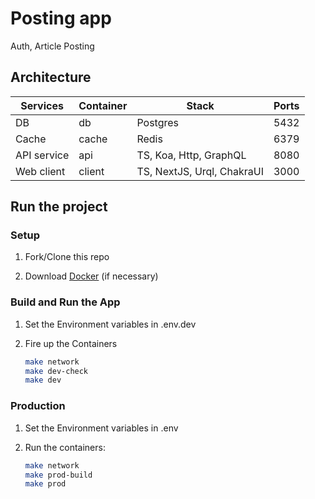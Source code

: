 # Posting app

Auth, Article Posting

## Architecture

| Services            | Container     | Stack                      | Ports |
| ------------------- | --------------| -------------------------- | ----- |
| DB                  | db            | Postgres                   | 5432  |
| Cache               | cache         | Redis                      | 6379  |
| API service         | api           | TS, Koa, Http, GraphQL     | 8080  |
| Web client          | client        | TS, NextJS, Urql, ChakraUI | 3000  |

## Run the project

### Setup

1. Fork/Clone this repo

1. Download [Docker](https://docs.docker.com/docker-for-mac/install/) (if necessary)

### Build and Run the App

1. Set the Environment variables in .env.dev

1. Fire up the Containers

   ```sh
   make network
   make dev-check
   make dev
   ```

### Production

1. Set the Environment variables in .env

1. Run the containers:

   ```sh
   make network
   make prod-build
   make prod
   ```
